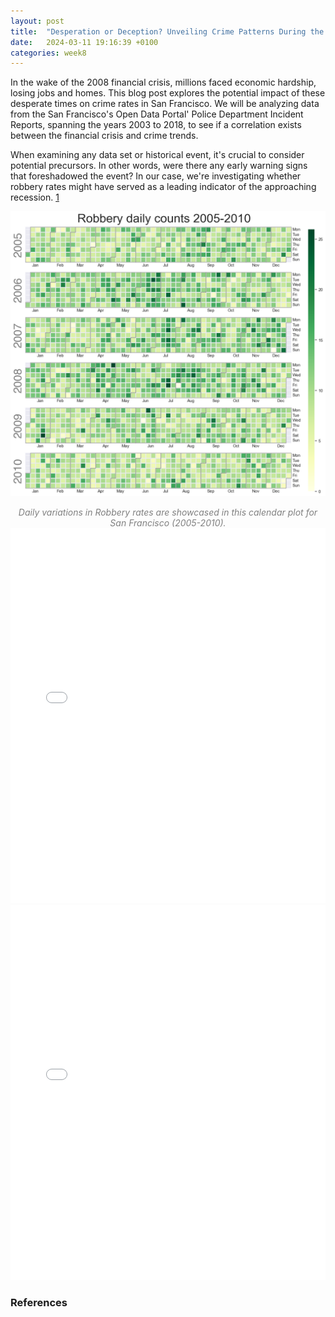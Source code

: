 ```yaml
---
layout: post
title:  "Desperation or Deception? Unveiling Crime Patterns During the 2008 Financial Crisis"
date:   2024-03-11 19:16:39 +0100
categories: week8
---
```

In the wake of the 2008 financial crisis, millions faced economic hardship, losing jobs and homes. This blog post explores the potential impact of these desperate times on crime rates in San Francisco. We will be analyzing data from the San Francisco's Open Data Portal' Police Department Incident Reports, spanning the years 2003 to 2018, to see if a correlation exists between the financial crisis and crime trends.

When examining any data set or historical event, it's crucial to consider potential precursors. In other words, were there any early warning signs that foreshadowed the event? In our case, we're investigating whether robbery rates might have served as a leading indicator of the approaching recession. [1][1]


![Calendar plot](/content/calplot.png)
<center style = "color:#808080; font-style: italic;" width="80%">Daily variations in Robbery rates are showcased in this calendar plot for San Francisco (2005-2010).</center>

<embed type="text/html" src="/content/bokeh.html" width="100%" height="600px">

<embed type="text/html" src="/content/heatmap.html" width="100%" height="600px">


### References 
[1]: <https://www.unodc.org/documents/data-and-analysis/statistics/crime/GIVAS_Final_Report.pdf> "Impact of economic crisis on crime"



